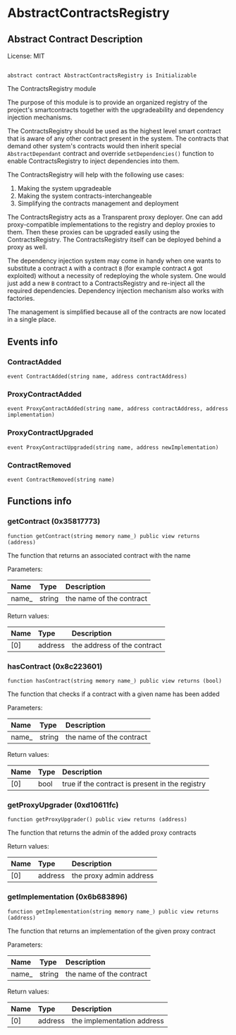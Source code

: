 # AbstractContractsRegistry

## Abstract Contract Description


License: MIT

## 

```solidity
abstract contract AbstractContractsRegistry is Initializable
```

The ContractsRegistry module

The purpose of this module is to provide an organized registry of the project's smartcontracts
together with the upgradeability and dependency injection mechanisms.

The ContractsRegistry should be used as the highest level smart contract that is aware of any other
contract present in the system. The contracts that demand other system's contracts would then inherit
special `AbstractDependant` contract and override `setDependencies()` function to enable ContractsRegistry
to inject dependencies into them.

The ContractsRegistry will help with the following use cases:

1) Making the system upgradeable
2) Making the system contracts-interchangeable
3) Simplifying the contracts management and deployment

The ContractsRegistry acts as a Transparent proxy deployer. One can add proxy-compatible implementations to the registry
and deploy proxies to them. Then these proxies can be upgraded easily using the ContractsRegistry.
The ContractsRegistry itself can be deployed behind a proxy as well.

The dependency injection system may come in handy when one wants to substitute a contract `A` with a contract `B`
(for example contract `A` got exploited) without a necessity of redeploying the whole system. One would just add
a new `B` contract to a ContractsRegistry and re-inject all the required dependencies. Dependency injection mechanism
also works with factories.

The management is simplified because all of the contracts are now located in a single place.
## Events info

### ContractAdded

```solidity
event ContractAdded(string name, address contractAddress)
```


### ProxyContractAdded

```solidity
event ProxyContractAdded(string name, address contractAddress, address implementation)
```


### ProxyContractUpgraded

```solidity
event ProxyContractUpgraded(string name, address newImplementation)
```


### ContractRemoved

```solidity
event ContractRemoved(string name)
```


## Functions info

### getContract (0x35817773)

```solidity
function getContract(string memory name_) public view returns (address)
```

The function that returns an associated contract with the name


Parameters:

| Name  | Type   | Description               |
| :---- | :----- | :------------------------ |
| name_ | string | the name of the contract  |


Return values:

| Name | Type    | Description                 |
| :--- | :------ | :-------------------------- |
| [0]  | address | the address of the contract |

### hasContract (0x8c223601)

```solidity
function hasContract(string memory name_) public view returns (bool)
```

The function that checks if a contract with a given name has been added


Parameters:

| Name  | Type   | Description               |
| :---- | :----- | :------------------------ |
| name_ | string | the name of the contract  |


Return values:

| Name | Type | Description                                     |
| :--- | :--- | :---------------------------------------------- |
| [0]  | bool | true if the contract is present in the registry |

### getProxyUpgrader (0xd10611fc)

```solidity
function getProxyUpgrader() public view returns (address)
```

The function that returns the admin of the added proxy contracts


Return values:

| Name | Type    | Description             |
| :--- | :------ | :---------------------- |
| [0]  | address | the proxy admin address |

### getImplementation (0x6b683896)

```solidity
function getImplementation(string memory name_) public view returns (address)
```

The function that returns an implementation of the given proxy contract


Parameters:

| Name  | Type   | Description               |
| :---- | :----- | :------------------------ |
| name_ | string | the name of the contract  |


Return values:

| Name | Type    | Description                |
| :--- | :------ | :------------------------- |
| [0]  | address | the implementation address |
